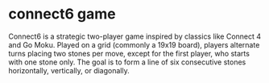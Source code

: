 # connect6 game
Connect6 is a strategic two-player game inspired by classics like Connect 4 and Go Moku. Played on a grid (commonly a 19x19 board), players alternate turns placing two stones per move, except for the first player, who starts with one stone only. The goal is to form a line of six consecutive stones horizontally, vertically, or diagonally.

